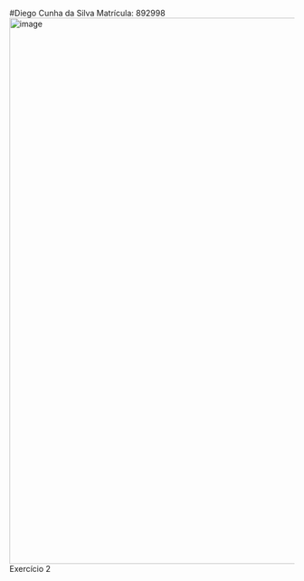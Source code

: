 #Diego Cunha da Silva
Matrícula: 892998
<img width="1918" height="964" alt="image" src="https://github.com/user-attachments/assets/3718ed8e-3431-4697-a980-9cd494fe83c7" />
Exercício 2
